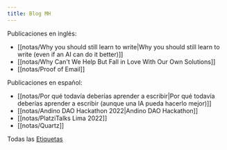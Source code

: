 ```yaml
---
title: Blog MH
---
```


Publicaciones en inglés:

- [[notas/Why you should still learn to write|Why you should still learn to write (even if an AI can do it better)]]
- [[notas/Why Can't We Help But Fall in Love With Our Own Solutions]]
- [[notas/Proof of Email]]

Publicaciones en español:

- [[notas/Por qué todavía deberías aprender a escribir|Por qué todavía deberías aprender a escribir (aunque una IA pueda hacerlo mejor)]]
- [[notas/Andino DAO Hackathon 2022|Andino DAO Hackathon]]
- [[notas/PlatziTalks Lima 2022]]
- [[notas/Quartz]]

Todas las [Etiquetas](/tags)
